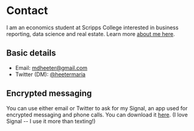 # Contact 

I am an economics student at Scripps College interested in business reporting, data science and real estate. Learn more [about me here](https://github.com/heetermaria/about).

Basic details
---

* Email: mdheeter@gmail.com
* Twitter (DM): [@heetermaria](https://twitter.com/heetermaria)

Encrypted messaging 
---

You can use either email or Twitter to ask for my Signal, an app used for encrypted messaging and phone calls. You can download it [here](https://signal.org/en/download/). (I love Signal -- I use it more than texting!) 


